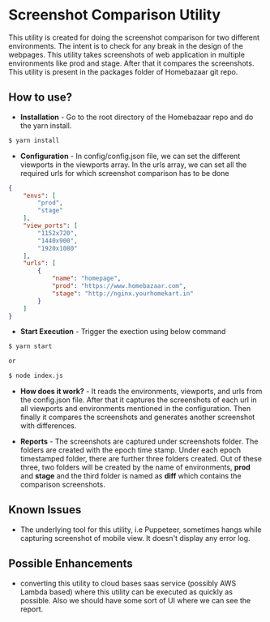 # Screenshot Comparison Utility

This utility is created for doing the screenshot comparison for two different environments. The intent is to check for any break in the design of the webpages. This utility takes screenshots of web application in multiple environments like prod and stage. After that it compares the screenshots. This utility is present in the packages folder of Homebazaar git repo. 

## How to use?

- **Installation** - Go to the root directory of the Homebazaar repo and do the yarn install.
```sh
$ yarn install
```

- **Configuration** - In config/config.json file, we can set the different viewports in the viewports array. In the urls array, we can set all the required urls for which screenshot comparison has to be done

```json
{
    "envs": [
        "prod",
        "stage"
    ],
    "view_ports": [
        "1152x720",
        "1440x900",
        "1920x1080"
    ],
    "urls": [
        {
            "name": "homepage",
            "prod": "https://www.homebazaar.com",
            "stage": "http://nginx.yourhomekart.in"
        }
    ]
}
```
- **Start Execution** - Trigger the exection using below command
```sh
$ yarn start

or 

$ node index.js
```

- **How does it work?** - It reads the environments, viewports, and urls from the config.json file. After that it captures the screenshots of each url in all viewports and environments mentioned in the configuration. Then finally it compares the screenshots and generates another screenshot with differences.


- **Reports** - The screenshots are captured under screenshots folder. The folders are created with the epoch time stamp. Under each epoch timestamped folder, there are further three folders created. Out of these three, two folders will be created by the name of environments, __prod__ and __stage__ and the third folder is named as __diff__ which contains the comparison screenshots.

## Known Issues

- The underlying tool for this utility, i.e Puppeteer, sometimes hangs while capturing screenshot of mobile view. It doesn't display any error log.  

## Possible Enhancements
- converting this utility to cloud bases saas service (possibly AWS Lambda based) where this utility can be executed as quickly as possible. Also we should have some sort of UI where we can see the report.